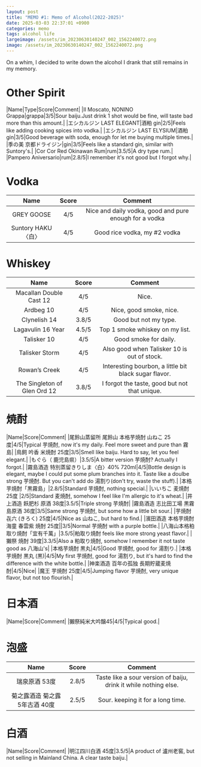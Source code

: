 ```yaml
---
layout: post
title: "MEMO #1: Memo of Alcohol(2022-2025)"
date: 2025-03-03 22:37:01 +0900
categories: memo
tags: alcohol life
largeimage: /assets/im_20230630140247_002_1562240072.png
image: /assets/im_20230630140247_002_1562240072.png
---
```


On a whim, I decided to write down the alcohol I drank that still remains in my memory.


# Other Spirit

|Name|Type|Score|Comment|
|Il Moscato, NONINO Grappa|grappa|3/5|Sour baiju.Just drink 1 shot would be fine, will taste bad more than this amount.|
|エシカルジン LAST ELEGANT|酒粕 gin|2/5|Feels like adding cooking spices into vodka.|
|エシカルジン LAST ELYSIUM|酒粕 gin|3/5|Good beverage with soda, enough for let me buying multiple times.|
|季の美 京都ドライジン|gin|3/5|Feels like a standard gin, similar with Suntory's.|
|Cor Cor Red Okinawan Rum|rum|3.5/5|A dry type rum.|
|Pampero Aniversario|rum|2.8/5|I remember it's not good but I forgot why.|


# Vodka

|Name|Score|Comment|
|:--:|:--:|:--:|
|GREY GOOSE|4/5|Nice and daily vodka, good and pure enough for a vodka|
|Suntory HAKU〈白〉|4/5|Good rice vodka, my #2 vodka|

# Whiskey

|Name|Score|Comment|
|:--:|:--:|:--:|
|Macallan Double Cast 12|4/5|Nice.|
|Ardbeg 10|4/5|Nice, good smoke, nice.|
|Clynelish 14|3.8/5|Good but not my type.|
|Lagavulin 16 Year|4.5/5|Top 1 smoke whiskey on my list.|
|Talisker 10|4/5|Good smoke for daily.|
|Talisker Storm|4/5|Also good when Talisker 10 is out of stock.|
|Rowan’s Creek|4/5|Interesting bourbon, a little bit black sugar flavor.|
|The Singleton of Glen Ord 12|3.8/5|I forgot the taste, good but not that unique.|

# 焼酎

|Name|Score|Comment|
|尾鈴山蒸留所 尾鈴山 本格芋焼酎 山ねこ 25度|4/5|Typical 芋焼酎, now it's my daily. Feel more sweet and pure than 霧島|
|鳥飼 吟香 米焼酎 25度|3/5|Smell like baiju. Hard to say, let you feel elegant.|
|もぐら（ 鹿児島県）|3.5/5|A bitter version 芋焼酎? Actually I forgot.|
|霧島酒造 特別蒸留きりしま〈白〉40% 720ml|4/5|Bottle design is elegant, maybe I could put some plum branches into it. Taste like a doulbe strong 芋焼酎. But you can't add do 湯割り(don't try, waste the stuff).|
|本格芋焼酎「黒霧島」|2.8/5|Standard 芋焼酎, nothing special.|
|いいちこ 麦焼酎 25度 |2/5|Standard 麦焼酎, somehow I feel like I'm allergic to it's wheat.|
|井上酒造 飫肥杉 原酒 38度|3.5/5|Triple strong 芋焼酎|
|霧島酒造 志比田工場 黒霧島原酒 36度|3/5|Same strong 芋焼酎, but some how a little bit sour.|
|芋焼酎 㐂六 (きろく) 25度|4/5|Nice as 山ねこ, but hard to find.|
|濱田酒造 本格芋焼酎 海童 春雲紫 焼酎 25度||3/5|Normal 芋焼酎 with a purple bottle.|
|八海山本格粕取り焼酎「宜有千萬」|3.5/5|粕取り焼酎 feels like more strong yeast flavor.|
|獺祭 焼酎 39度|3.3/5|Also a 粕取り焼酎, somehow I remember it not taste good as 八海山's|
|本格芋焼酎 黒丸|4/5|Good 芋焼酎, good for 湯割り.|
|本格芋焼酎 黒丸 (黒)|4/5|My first 芋焼酎, good for 湯割り, but it's hard to find the difference with the white bottle.|
|神楽酒造 百年の孤独 長期貯蔵麦焼酎|4/5|Nice|
|魔王 芋焼酎 25度|4/5|Jumping flavor 芋焼酎, very unique flavor, but not too flourish.|

# 日本酒

|Name|Score|Comment|
|獺祭純米大吟醸45|4/5|Typical good.|

# 泡盛

|Name|Score|Comment|
|:--:|:--:|:--:|
|瑞泉原酒 53度|2.8/5|Taste like a sour version of baiju, drink it while nothing else.|
|菊之露酒造 菊之露 5年古酒 40度|2.5/5|Sour. keeping it for a long time.|

# 白酒

|Name|Score|Comment|
|明江四川白酒 45度|3.5/5|A product of 瀘州老窖, but not selling in Mainland China. A clear taste baiju.|